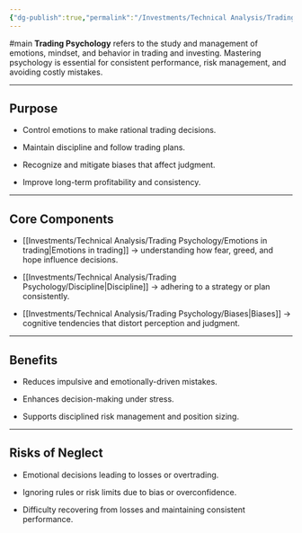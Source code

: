 ```yaml
---
{"dg-publish":true,"permalink":"/Investments/Technical Analysis/Trading Psychology/Trading Psychology/"}
---
```


#main
**Trading Psychology** refers to the study and management of emotions, mindset, and behavior in trading and investing. Mastering psychology is essential for consistent performance, risk management, and avoiding costly mistakes.

---

## Purpose

- Control emotions to make rational trading decisions.
    
- Maintain discipline and follow trading plans.
    
- Recognize and mitigate biases that affect judgment.
    
- Improve long-term profitability and consistency.
    

---

## Core Components

- [[Investments/Technical Analysis/Trading Psychology/Emotions in trading\|Emotions in trading]] → understanding how fear, greed, and hope influence decisions.
    
- [[Investments/Technical Analysis/Trading Psychology/Discipline\|Discipline]] → adhering to a strategy or plan consistently.
    
- [[Investments/Technical Analysis/Trading Psychology/Biases\|Biases]] → cognitive tendencies that distort perception and judgment.
    

---

## Benefits

- Reduces impulsive and emotionally-driven mistakes.
    
- Enhances decision-making under stress.
    
- Supports disciplined risk management and position sizing.
    

---

## Risks of Neglect

- Emotional decisions leading to losses or overtrading.
    
- Ignoring rules or risk limits due to bias or overconfidence.
    
- Difficulty recovering from losses and maintaining consistent performance.